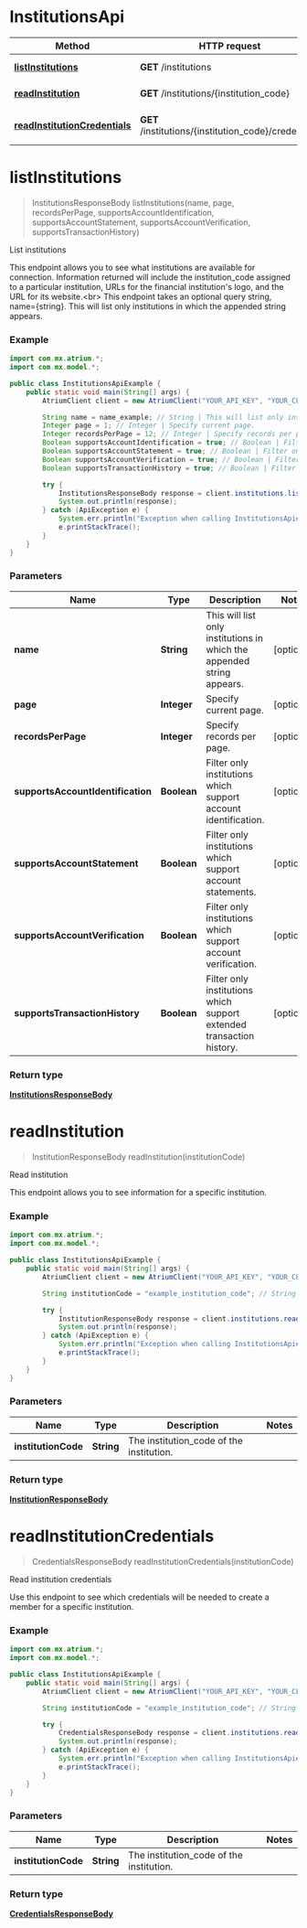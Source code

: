 # InstitutionsApi

Method | HTTP request | Description
------------- | ------------- | -------------
[**listInstitutions**](InstitutionsApi.md#listInstitutions) | **GET** /institutions | List institutions
[**readInstitution**](InstitutionsApi.md#readInstitution) | **GET** /institutions/{institution_code} | Read institution
[**readInstitutionCredentials**](InstitutionsApi.md#readInstitutionCredentials) | **GET** /institutions/{institution_code}/credentials | Read institution credentials


<a name="listInstitutions"></a>
# **listInstitutions**
> InstitutionsResponseBody listInstitutions(name, page, recordsPerPage, supportsAccountIdentification, supportsAccountStatement, supportsAccountVerification, supportsTransactionHistory)

List institutions

This endpoint allows you to see what institutions are available for connection. Information returned will include the institution_code assigned to a particular institution, URLs for the financial institution&#39;s logo, and the URL for its website.&lt;br&gt; This endpoint takes an optional query string, name&#x3D;{string}. This will list only institutions in which the appended string appears. 

### Example
```java
import com.mx.atrium.*;
import com.mx.model.*;

public class InstitutionsApiExample {
    public static void main(String[] args) {
        AtriumClient client = new AtriumClient("YOUR_API_KEY", "YOUR_CLIENT_ID");

        String name = name_example; // String | This will list only institutions in which the appended string appears.
        Integer page = 1; // Integer | Specify current page.
        Integer recordsPerPage = 12; // Integer | Specify records per page.
        Boolean supportsAccountIdentification = true; // Boolean | Filter only institutions which support account identification.
        Boolean supportsAccountStatement = true; // Boolean | Filter only institutions which support account statements.
        Boolean supportsAccountVerification = true; // Boolean | Filter only institutions which support account verification.
        Boolean supportsTransactionHistory = true; // Boolean | Filter only institutions which support extended transaction history.

        try {
            InstitutionsResponseBody response = client.institutions.listInstitutions(name, page, recordsPerPage, supportsAccountIdentification, supportsAccountStatement, supportsAccountVerification, supportsTransactionHistory);
            System.out.println(response);
        } catch (ApiException e) {
            System.err.println("Exception when calling InstitutionsApi#listInstitutions");
            e.printStackTrace();
        }
    }
}
```

### Parameters

Name | Type | Description  | Notes
------------- | ------------- | ------------- | -------------
 **name** | **String**| This will list only institutions in which the appended string appears. | [optional]
 **page** | **Integer**| Specify current page. | [optional]
 **recordsPerPage** | **Integer**| Specify records per page. | [optional]
 **supportsAccountIdentification** | **Boolean**| Filter only institutions which support account identification. | [optional]
 **supportsAccountStatement** | **Boolean**| Filter only institutions which support account statements. | [optional]
 **supportsAccountVerification** | **Boolean**| Filter only institutions which support account verification. | [optional]
 **supportsTransactionHistory** | **Boolean**| Filter only institutions which support extended transaction history. | [optional]

### Return type

[**InstitutionsResponseBody**](InstitutionsResponseBody.md)

<a name="readInstitution"></a>
# **readInstitution**
> InstitutionResponseBody readInstitution(institutionCode)

Read institution

This endpoint allows you to see information for a specific institution.

### Example
```java
import com.mx.atrium.*;
import com.mx.model.*;

public class InstitutionsApiExample {
    public static void main(String[] args) {
        AtriumClient client = new AtriumClient("YOUR_API_KEY", "YOUR_CLIENT_ID");

        String institutionCode = "example_institution_code"; // String | The institution_code of the institution.

        try {
            InstitutionResponseBody response = client.institutions.readInstitution(institutionCode);
            System.out.println(response);
        } catch (ApiException e) {
            System.err.println("Exception when calling InstitutionsApi#readInstitution");
            e.printStackTrace();
        }
    }
}
```

### Parameters

Name | Type | Description  | Notes
------------- | ------------- | ------------- | -------------
 **institutionCode** | **String**| The institution_code of the institution. |

### Return type

[**InstitutionResponseBody**](InstitutionResponseBody.md)

<a name="readInstitutionCredentials"></a>
# **readInstitutionCredentials**
> CredentialsResponseBody readInstitutionCredentials(institutionCode)

Read institution credentials

Use this endpoint to see which credentials will be needed to create a member for a specific institution.

### Example
```java
import com.mx.atrium.*;
import com.mx.model.*;

public class InstitutionsApiExample {
    public static void main(String[] args) {
        AtriumClient client = new AtriumClient("YOUR_API_KEY", "YOUR_CLIENT_ID");

        String institutionCode = "example_institution_code"; // String | The institution_code of the institution.

        try {
            CredentialsResponseBody response = client.institutions.readInstitutionCredentials(institutionCode);
            System.out.println(response);
        } catch (ApiException e) {
            System.err.println("Exception when calling InstitutionsApi#readInstitutionCredentials");
            e.printStackTrace();
        }
    }
}
```

### Parameters

Name | Type | Description  | Notes
------------- | ------------- | ------------- | -------------
 **institutionCode** | **String**| The institution_code of the institution. |

### Return type

[**CredentialsResponseBody**](CredentialsResponseBody.md)

